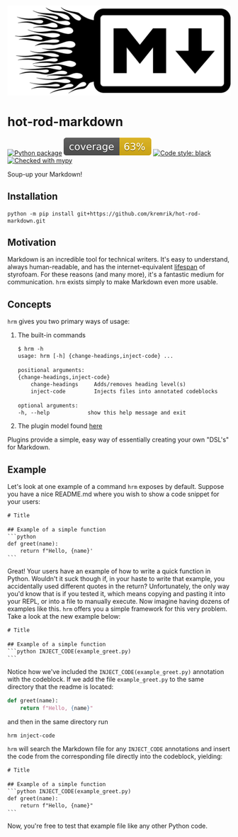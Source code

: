 ![](images/hot-rod-markdown.png)

# hot-rod-markdown
[![Python package](https://github.com/kremrik/hot-rod-markdown/actions/workflows/python-package.yml/badge.svg)](https://github.com/kremrik/hot-rod-markdown/actions/workflows/python-package.yml)
![coverage](images/coverage.svg)
[![Code style: black](https://img.shields.io/badge/code%20style-black-000000.svg)](https://github.com/psf/black)
[![Checked with mypy](http://www.mypy-lang.org/static/mypy_badge.svg)](http://mypy-lang.org/)

Soup-up your Markdown!

## Installation
```
python -m pip install git+https://github.com/kremrik/hot-rod-markdown.git
```

## Motivation
Markdown is an incredible tool for technical writers.
It's easy to understand, always human-readable, and has the internet-equivalent [lifespan](https://brandur.org/fragments/graceful-degradation-time) of styrofoam.
For these reasons (and many more), it's a fantastic medium for communication.
`hrm` exists simply to make Markdown even more usable.

## Concepts
`hrm` gives you two primary ways of usage:
1. The built-in commands
    ```
    $ hrm -h
    usage: hrm [-h] {change-headings,inject-code} ...

    positional arguments:
    {change-headings,inject-code}
        change-headings     Adds/removes heading level(s)
        inject-code         Injects files into annotated codeblocks

    optional arguments:
    -h, --help            show this help message and exit
    ```
1. The plugin model found [here](hrm/plugins/README.md)

Plugins provide a simple, easy way of essentially creating your own "DSL's" for Markdown.

## Example
Let's look at one example of a command `hrm` exposes by default.
Suppose you have a nice README.md where you wish to show a code snippet for your users:

````
# Title

## Example of a simple function
```python
def greet(name):
    return f"Hello, {name}'
```
````

Great!
Your users have an example of how to write a quick function in Python.
Wouldn't it suck though if, in your haste to write that example, you accidentally used different quotes in the return?
Unfortunately, the only way you'd know that is if you tested it, which means copying and pasting it into your REPL, or into a file to manually execute.
Now imagine having dozens of examples like this.
`hrm` offers you a simple framework for this very problem.
Take a look at the new example below:

````
# Title

## Example of a simple function
```python INJECT_CODE(example_greet.py)
```
````

Notice how we've included the `INJECT_CODE(example_greet.py)` annotation with the codeblock.
If we add the file `example_greet.py` to the same directory that the readme is located:
```python
def greet(name):
    return f"Hello, {name}"
```

and then in the same directory run

```
hrm inject-code
```

`hrm` will search the Markdown file for any `INJECT_CODE` annotations and insert the code from the corresponding file directly into the codeblock, yielding:

````
# Title

## Example of a simple function
```python INJECT_CODE(example_greet.py)
def greet(name):
    return f"Hello, {name}"
```
````

Now, you're free to test that example file like any other Python code.


